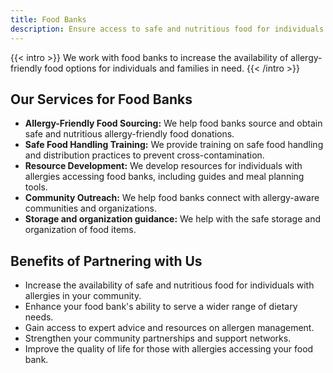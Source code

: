 ```yaml
---
title: Food Banks
description: Ensure access to safe and nutritious food for individuals with allergies in need.
---
```


{{< intro >}}
We work with food banks to increase the availability of allergy-friendly food options for individuals and families in need.
{{< /intro >}}

## Our Services for Food Banks

* **Allergy-Friendly Food Sourcing:** We help food banks source and obtain safe and nutritious allergy-friendly food donations.
* **Safe Food Handling Training:** We provide training on safe food handling and distribution practices to prevent cross-contamination.
* **Resource Development:** We develop resources for individuals with allergies accessing food banks, including guides and meal planning tools.
* **Community Outreach:** We help food banks connect with allergy-aware communities and organizations.
* **Storage and organization guidance:** We help with the safe storage and organization of food items.

## Benefits of Partnering with Us

* Increase the availability of safe and nutritious food for individuals with allergies in your community.
* Enhance your food bank's ability to serve a wider range of dietary needs.
* Gain access to expert advice and resources on allergen management.
* Strengthen your community partnerships and support networks.
* Improve the quality of life for those with allergies accessing your food bank.
